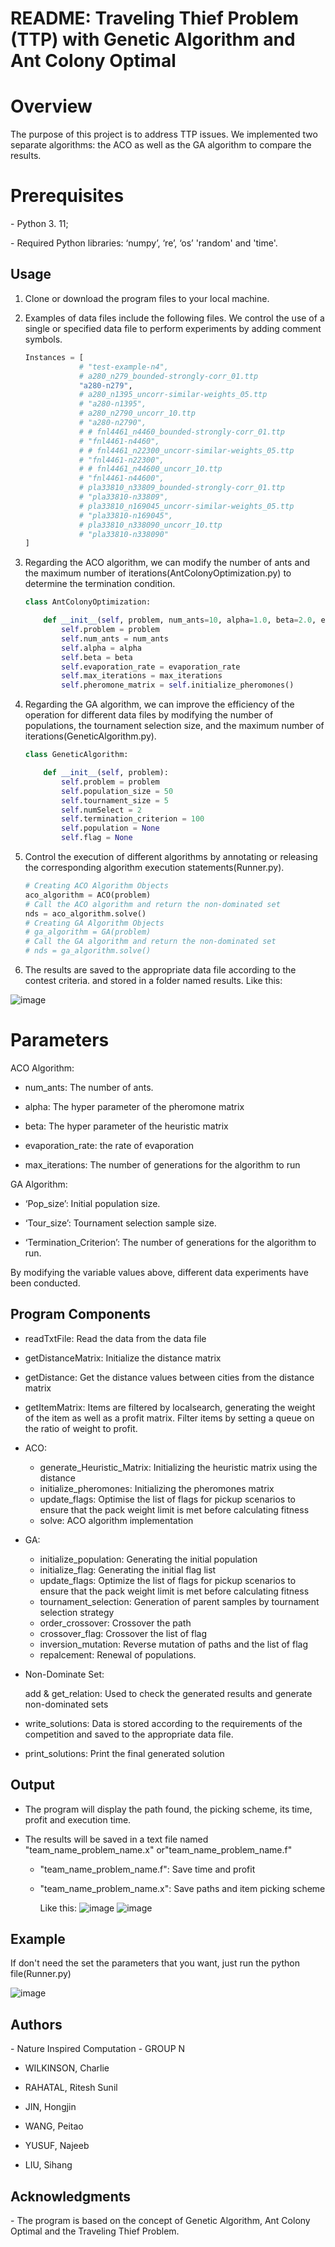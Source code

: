 # README: Traveling Thief Problem (TTP) with Genetic Algorithm and Ant Colony Optimal

 

# Overview

The purpose of this project is to address TTP issues. We implemented two separate algorithms: the ACO as well as the GA algorithm to compare the results.

 

# Prerequisites

\- Python 3. 11;

\- Required Python libraries: ‘numpy’, ‘re’, ‘os’ 'random' and 'time'. 

 

## Usage

1. Clone or download the program files to your local machine.

2. Examples of data files include the following files. We control the use of a single or specified data file to perform experiments by adding comment symbols.

   ```python
   Instances = [
               # "test-example-n4",
               # a280_n279_bounded-strongly-corr_01.ttp
               "a280-n279",
               # a280_n1395_uncorr-similar-weights_05.ttp
               # "a280-n1395",
               # a280_n2790_uncorr_10.ttp
               # "a280-n2790",
               # # fnl4461_n4460_bounded-strongly-corr_01.ttp
               # "fnl4461-n4460",
               # # fnl4461_n22300_uncorr-similar-weights_05.ttp
               # "fnl4461-n22300",
               # # fnl4461_n44600_uncorr_10.ttp
               # "fnl4461-n44600",
               # pla33810_n33809_bounded-strongly-corr_01.ttp
               # "pla33810-n33809",
               # pla33810_n169045_uncorr-similar-weights_05.ttp
               # "pla33810-n169045",
               # pla33810_n338090_uncorr_10.ttp
               # "pla33810-n338090"
   ]
   ```

3. Regarding the ACO algorithm, we can modify the number of ants and the maximum number of iterations(AntColonyOptimization.py) to determine the termination condition.

   ```python
   class AntColonyOptimization:
   
       def __init__(self, problem, num_ants=10, alpha=1.0, beta=2.0, evaporation_rate=0.5, max_iterations=50):
           self.problem = problem
           self.num_ants = num_ants
           self.alpha = alpha
           self.beta = beta
           self.evaporation_rate = evaporation_rate
           self.max_iterations = max_iterations
           self.pheromone_matrix = self.initialize_pheromones()
   ```

4. Regarding the GA algorithm, we can improve the efficiency of the operation for different data files by modifying the number of populations, the tournament selection size, and the maximum number of iterations(GeneticAlgorithm.py).

   ```python
   class GeneticAlgorithm:
   
       def __init__(self, problem):
           self.problem = problem
           self.population_size = 50
           self.tournament_size = 5
           self.numSelect = 2
           self.termination_criterion = 100
           self.population = None
           self.flag = None
   ```

5. Control the execution of different algorithms by annotating or releasing the corresponding algorithm execution statements(Runner.py).

   ```python
   # Creating ACO Algorithm Objects
   aco_algorithm = ACO(problem)
   # Call the ACO algorithm and return the non-dominated set
   nds = aco_algorithm.solve()
   # Creating GA Algorithm Objects
   # ga_algorithm = GA(problem)
   # Call the GA algorithm and return the non-dominated set
   # nds = ga_algorithm.solve() 
   ```

6. The results are saved to the appropriate data file according to the contest criteria. and stored in a folder named results. Like this: 

  ![image](https://github.com/najeeb-yusuf/traveling-thief-problem/assets/150862149/9ffa4ff6-551c-42a6-8014-e49b1ebea079)


   

# Parameters

ACO Algorithm:

- num_ants: The number of ants.

- alpha: The hyper parameter of the pheromone matrix

- beta: The hyper parameter of the heuristic matrix

- evaporation_rate: the rate of evaporation

- max_iterations: The number of generations for the algorithm to run

GA Algorithm:

- ‘Pop_size’: Initial population size.

- ‘Tour_size’: Tournament selection sample size.

- ‘Termination_Criterion’: The number of generations for the algorithm to run.

By modifying the variable values above, different data experiments have been conducted.

 

## Program Components

- readTxtFile: Read the data from the data file

- getDistanceMatrix: Initialize the distance matrix

- getDistance: Get the distance values between cities from the distance matrix

- getItemMatrix: Items are filtered by localsearch, generating the weight of the item as well as a profit matrix. Filter items by setting a queue on the ratio of weight to profit.

- ACO:

  - generate_Heuristic_Matrix: Initializing the heuristic matrix using the distance
  - initialize_pheromones: Initializing the pheromones matrix 
  - update_flags: Optimise the list of flags for pickup scenarios to ensure that the pack weight limit is met before calculating fitness
  - solve: ACO algorithm implementation

- GA:

  - initialize_population: Generating the initial population
  - initialize_flag: Generating the initial flag list
  - update_flags: Optimize the list of flags for pickup scenarios to ensure that the pack weight limit is met before calculating fitness
  - tournament_selection: Generation of parent samples by tournament selection strategy
  - order_crossover: Crossover the path
  - crossover_flag: Crossover the list of flag
  - inversion_mutation: Reverse mutation of paths and the list of flag
  - repalcement: Renewal of populations.

- Non-Dominate Set:

  add & get_relation: Used to check the generated results and generate non-dominated sets

- write_solutions: Data is stored according to the requirements of the competition and saved to the appropriate data file.

- print_solutions: Print the final generated solution

   

## Output

- The program will display the path found, the picking scheme, its time, profit and execution time.

- The results will be saved in a text file named "team_name_problem_name.x" or"team_name_problem_name.f"

  - "team_name_problem_name.f": Save time and profit

  - "team_name_problem_name.x": Save paths and item picking scheme

    Like this:
![image](https://github.com/najeeb-yusuf/traveling-thief-problem/assets/150862149/1fbaaf79-62f1-494a-88f1-a34104c7b6fe)
![image](https://github.com/najeeb-yusuf/traveling-thief-problem/assets/150862149/66417194-bbdd-4694-8447-c9cb40a5cc83)


    

 

## Example

If don't need the set the parameters that you want, just run the python file(Runner.py)

![image](https://github.com/najeeb-yusuf/traveling-thief-problem/assets/150862149/acb6e5a6-19be-4e5c-8759-05d642309143)



 

## Authors

\- Nature Inspired Computation - GROUP N

- WILKINSON, Charlie
- RAHATAL, Ritesh Sunil

- JIN, Hongjin

- WANG, Peitao

- YUSUF, Najeeb

- LIU, Sihang

 

## Acknowledgments

\- The program is based on the concept of Genetic Algorithm, Ant Colony Optimal and the Traveling Thief Problem.

 
